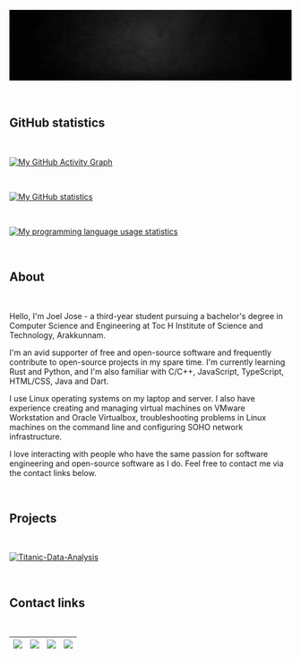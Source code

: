 ![Banner](Banner.gif)

<br>

## GitHub statistics

<br>

[![My GitHub Activity Graph](https://activity-graph.herokuapp.com/graph?username=joeljosedev&bg_color=151515&color=FFFFFF&line=5CBE72&point=FFFFFF&hide_border=true)](https://github.com/joeljosedev)

<br>

[![My GitHub statistics](https://github-readme-stats-joeljosedev.vercel.app/api?username=joeljosedev&theme=dark&hide_border=true&custom_title=Joel%20Jose's%20GitHub%20Statistics&show_icons=true&include_all_commits=true)](https://github.com/joeljosedev)

<br>

[![My programming language usage statistics](https://github-readme-stats-joeljosedev.vercel.app/api/top-langs?username=joeljosedev&theme=dark&hide_border=true&layout=compact&langs_count=10)](https://github.com/joeljosedev)

<br>

## About

<br>

Hello, I'm Joel Jose - a third-year student pursuing a bachelor's degree in Computer Science and Engineering at Toc H Institute of Science and Technology, Arakkunnam.

I'm an avid supporter of free and open-source software and frequently contribute to open-source projects in my spare time. I'm currently learning Rust and Python, and I'm also familiar with C/C++, JavaScript, TypeScript, HTML/CSS, Java and Dart.

I use Linux operating systems on my laptop and server. I also have experience creating and managing virtual machines on VMware Workstation and Oracle Virtualbox, troubleshooting problems in Linux machines on the command line and configuring SOHO network infrastructure.

I love interacting with people who have the same passion for software engineering and open-source software as I do. Feel free to contact me via the contact links below.

<br>

## Projects

<br>

[![Titanic-Data-Analysis](https://github-readme-stats-joeljosedev.vercel.app/api/pin?username=joeljosedev&repo=Titanic-Data-Analysis&theme=dark&hide_border=true)](https://github.com/joeljosedev/Titanic-Data-Analysis)

<br>

## Contact links

<br>

| <a href="https://wa.me/+919846642788"><img src="https://img.shields.io/badge/WhatsApp-100C08?logo=whatsapp&logoColor=00E676" height=30px></a> | <a href="https://www.linkedin.com/in/joeljosedev"><img src="https://img.shields.io/badge/LinkedIn-100C08?logo=linkedin&logoColor=0A66C2" height=30px></a> | <a href="mailto:mail@joeljose.dev"><img src="https://img.shields.io/badge/Email-100C08?logo=gmail&logoColor=EA4335" height=30px></a> | <a href="https://t.me/joeljosedev"><img src="https://img.shields.io/badge/Telegram-100C08?logo=telegram&logoColor=28A8E9" height=30px></a> |
| :-------------------------------------------------------------------------------------------------------------------------------------------: | :-------------------------------------------------------------------------------------------------------------------------------------------------------: | :------------------------------------------------------------------------------------------------------------------------------------: | :----------------------------------------------------------------------------------------------------------------------------------------: |
